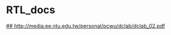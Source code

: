 # RTL_docs

[## ](http://media.ee.ntu.edu.tw/personal/pcwu/dclab/dclab_02.pdf)http://media.ee.ntu.edu.tw/personal/pcwu/dclab/dclab_02.pdf


